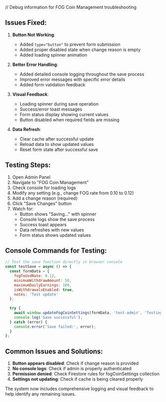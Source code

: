 // Debug information for FOG Coin Management troubleshooting

## Issues Fixed:

1. **Button Not Working**: 
   - Added `type="button"` to prevent form submission
   - Added proper disabled state when change reason is empty
   - Added loading spinner animation

2. **Better Error Handling**:
   - Added detailed console logging throughout the save process
   - Improved error messages with specific error details
   - Added form validation feedback

3. **Visual Feedback**:
   - Loading spinner during save operation
   - Success/error toast messages
   - Form status display showing current values
   - Button disabled when required fields are missing

4. **Data Refresh**:
   - Clear cache after successful update
   - Reload data to show updated values
   - Reset form state after successful save

## Testing Steps:

1. Open Admin Panel
2. Navigate to "FOG Coin Management"
3. Check console for loading logs
4. Modify any setting (e.g., change FOG rate from 0.10 to 0.12)
5. Add a change reason (required)
6. Click "Save Changes" button
7. Watch for:
   - Button shows "Saving..." with spinner
   - Console logs show the save process
   - Success toast appears
   - Data refreshes with new values
   - Form status shows updated values

## Console Commands for Testing:

```javascript
// Test the save function directly in browser console
const testSave = async () => {
  const formData = {
    fogToUsdRate: 0.12,
    minimumWithdrawAmount: 50,
    maximumDailyEarnings: 100,
    isWithdrawalsEnabled: true,
    notes: 'Test update'
  };
  
  try {
    await window.updateFogCoinSettings(formData, 'test-admin', 'Testing from console');
    console.log('Save successful');
  } catch (error) {
    console.error('Save failed:', error);
  }
};
```

## Common Issues and Solutions:

1. **Button appears disabled**: Check if change reason is provided
2. **No console logs**: Check if admin is properly authenticated
3. **Permission denied**: Check Firestore rules for fogCoinSettings collection
4. **Settings not updating**: Check if cache is being cleared properly

The system now includes comprehensive logging and visual feedback to help identify any remaining issues.
